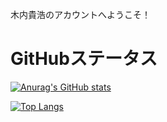 <!---
kinouchi1000/kinouchi1000 is a ✨ special ✨ repository because its `README.md` (this file) appears on your GitHub profile.
You can click the Preview link to take a look at your changes.
--->

木内貴浩のアカウントへようこそ！

# GitHubステータス
[![Anurag's GitHub stats](https://github-readme-stats.vercel.app/api?username=anuraghazra&show_icons=true&theme=synthwave)](https://github.com/anuraghazra/github-readme-stats)

[![Top Langs](https://github-readme-stats.vercel.app/api/top-langs/?username=kinouchi1000&layout=compact&show_icons=true&theme=synthwave)](https://github.com/anuraghazra/github-readme-stats)
